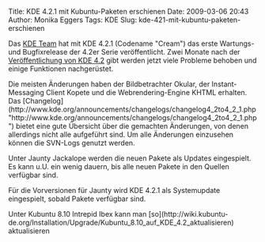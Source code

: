 Title: KDE 4.2.1 mit Kubuntu-Paketen erschienen
Date: 2009-03-06 20:43
Author: Monika Eggers
Tags: KDE
Slug: kde-421-mit-kubuntu-paketen-erschienen

Das [KDE Team](http://www.kde.org/ "http://www.kde.org") hat mit KDE 4.2.1 (Codename "Cream") das erste Wartungs- und
Bugfixrelease der 4.2er Serie veröffentlicht. Zwei Monate nach der
[Veröffentlichung von KDE
4.2](../../../../nachrichten/software/kde/kde-4-2-mit-kubuntu-paketen-veroeffentlicht "http://www.kubuntu-de.org/nachrichten/software/kde/kde-4-2-mit-kubuntu-paketen-veroeffentlicht") gibt werden jetzt viele Probleme behoben und einige Funktionen
nachgerüstet.

</p>
Die meisten Änderungen haben der Bildbetrachter Okular, der
Instant-Messaging Client Kopete und die Webrendering-Engine KHTML
erhalten. Das
[Changelog](http://www.kde.org/announcements/changelogs/changelog4_2to4_2_1.php "http://www.kde.org/announcements/changelogs/changelog4_2to4_2_1.php") bietet eine gute Übersicht über die gemachten Änderungen, von
denen allerdings nicht alle aufgeführt sind. Um alle Änderungen
einzusehen können die SVN-Logs genutzt werden.

</p>
<!--break--><!--break-->

Unter Jaunty Jackalope werden die neuen Pakete als Updates eingespielt.
Es kann u.U. ein wenig dauern, bis alle neuen Pakete in den Quellen
verfügbar sind.

</p>
Für die Vorversionen für Jaunty wird KDE 4.2.1 als Systemupdate
eingespielt, sobald Pakete verfügbar sind.

</p>
Unter Kubuntu 8.10 Intrepid Ibex kann man
[so](http://wiki.kubuntu-de.org/Installation/Upgrade/Kubuntu_8.10_auf_KDE_4.2_aktualisieren)
aktualisieren

</p>


